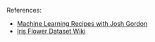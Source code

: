 References:
- [Machine Learning Recipes with Josh Gordon](https://github.com/machine-learning-projects/machine-learning-recipes/tree/master/src/part_5)
- [Iris Flower Dataset Wiki](https://en.wikipedia.org/wiki/Iris_flower_data_set)
